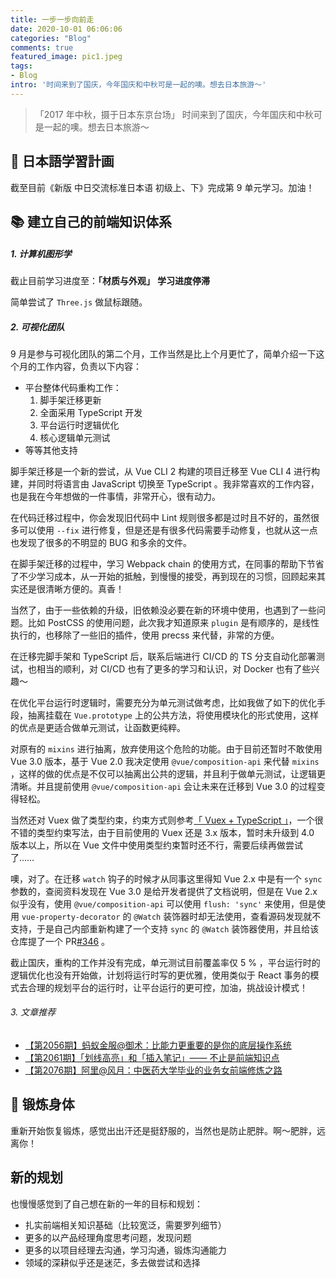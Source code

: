 ```yaml
---
title: 一步一步向前走
date: 2020-10-01 06:06:06
categories: "Blog"
comments: true
featured_image: pic1.jpeg
tags:
- Blog
intro: '时间来到了国庆，今年国庆和中秋可是一起的噢。想去日本旅游～'
---
```


<!-- no node -->

<!-- more -->

> 「2017 年中秋，摄于日本东京台场」
> 时间来到了国庆，今年国庆和中秋可是一起的噢。想去日本旅游～

## :notebook_with_decorative_cover: 日本語学習計画

截至目前《新版 中日交流标准日本语 初级上、下》完成第 9 单元学习。加油！

## :books: 建立自己的前端知识体系

##### 1. 计算机图形学

截止目前学习进度至：**「材质与外观」** **学习进度停滞**

简单尝试了 `Three.js` 做鼠标跟随。

##### 2. 可视化团队

9 月是参与可视化团队的第二个月，工作当然是比上个月更忙了，简单介绍一下这个月的工作内容，负责以下内容：

- 平台整体代码重构工作：
  1. 脚手架迁移更新
  2. 全面采用 TypeScript 开发
  3. 平台运行时逻辑优化
  4. 核心逻辑单元测试
- 等等其他支持

脚手架迁移是一个新的尝试，从 Vue CLI 2 构建的项目迁移至 Vue CLI 4 进行构建，并同时将语言由 JavaScript 切换至 TypeScript 。我非常喜欢的工作内容，也是我在今年想做的一件事情，非常开心，很有动力。

在代码迁移过程中，你会发现旧代码中 Lint 规则很多都是过时且不好的，虽然很多可以使用 `--fix` 进行修复，但是还是有很多代码需要手动修复，也就从这一点也发现了很多的不明显的 BUG 和多余的文件。

在脚手架迁移的过程中，学习 Webpack chain 的使用方式，在同事的帮助下节省了不少学习成本，从一开始的抵触，到慢慢的接受，再到现在的习惯，回顾起来其实还是很清晰方便的。真香！

当然了，由于一些依赖的升级，旧依赖没必要在新的环境中使用，也遇到了一些问题。比如 PostCSS 的使用问题，此次我才知道原来 `plugin` 是有顺序的，是线性执行的，也移除了一些旧的插件，使用 precss 来代替，非常的方便。

在迁移完脚手架和 TypeScript 后，联系后端进行 CI/CD 的 TS 分支自动化部署测试，也相当的顺利，对 CI/CD 也有了更多的学习和认识，对 Docker 也有了些兴趣～

在优化平台运行时逻辑时，需要充分为单元测试做考虑，比如我做了如下的优化手段，抽离挂载在 `Vue.prototype` 上的公共方法，将使用模块化的形式使用，这样的优点是更适合做单元测试，让函数更纯粹。

对原有的 `mixins` 进行抽离，放弃使用这个危险的功能。由于目前还暂时不敢使用 Vue 3.0 版本，基于 Vue 2.0 我决定使用 `@vue/composition-api` 来代替 `mixins` ，这样的做的优点是不仅可以抽离出公共的逻辑，并且利于做单元测试，让逻辑更清晰。并且提前使用 `@vue/composition-api` 会让未来在迁移到 Vue 3.0 的过程变得轻松。

当然还对 Vuex 做了类型约束，约束方式则参考[「 Vuex + TypeScript 」](https://dev.to/3vilarthas/vuex-typescript-m4j)，一个很不错的类型约束写法，由于目前使用的 Vuex 还是 3.x 版本，暂时未升级到 4.0 版本以上，所以在 Vue 文件中使用类型约束暂时还不行，需要后续再做尝试了……

噢，对了。在迁移 `watch` 钩子的时候才从同事这里得知 Vue 2.x 中是有一个 `sync` 参数的，查阅资料发现在 Vue 3.0 是给开发者提供了文档说明，但是在 Vue 2.x 似乎没有，使用 `@vue/composition-api` 可以使用 `flush: 'sync'` 来使用，但是使用 `vue-property-decorator` 的 `@Watch` 装饰器时却无法使用，查看源码发现就不支持，于是自己内部重新构建了一个支持 `sync` 的 `@Watch` 装饰器使用，并且给该仓库提了一个 PR[#346](https://github.com/kaorun343/vue-property-decorator/pull/346) 。

截止国庆，重构的工作并没有完成，单元测试目前覆盖率仅 5 % ，平台运行时的逻辑优化也没有开始做，计划将运行时写的更优雅，使用类似于 React 事务的模式去合理的规划平台的运行时，让平台运行的更可控，加油，挑战设计模式！

###### 3. 文章推荐

- [【第2056期】蚂蚁金服@御术：比能力更重要的是你的底层操作系统](https://mp.weixin.qq.com/s/Ti4LhQfqPH2sysg6RvU_BQ)
- [【第2061期】「划线高亮」和「插入笔记」—— 不止是前端知识点](https://mp.weixin.qq.com/s/9KKzu7f6E0dcWKXi-PQc8Q)
- [【第2076期】阿里@风月：中医药大学毕业的业务女前端修炼之路](https://mp.weixin.qq.com/s/v6OSWMHRJR3AThtS-O5GdQ)

## :horse_racing: 锻炼身体

重新开始恢复锻炼，感觉出出汗还是挺舒服的，当然也是防止肥胖。啊～肥胖，远离你！

## 新的规划

也慢慢感觉到了自己想在新的一年的目标和规划：

- 扎实前端相关知识基础（比较宽泛，需要罗列细节）
- 更多的以产品经理角度思考问题，发现问题
- 更多的以项目经理去沟通，学习沟通，锻炼沟通能力
- 领域的深耕似乎还是迷茫，多去做尝试和选择
